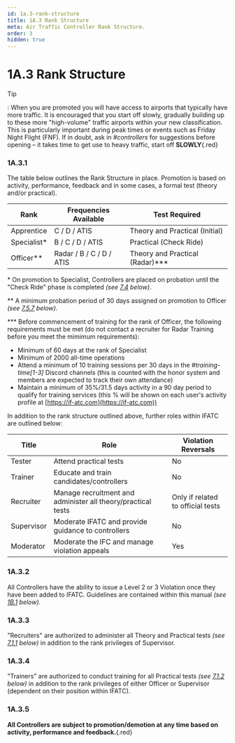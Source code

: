 ```yaml
---
id: 1a.3-rank-structure
title: 1A.3 Rank Structure
meta: Air Traffic Controller Rank Structure.
order: 3
hidden: true
---
```


# 1A.3  Rank Structure

 

Tip

: When you are promoted you will have access to airports that typically have more traffic. It is encouraged that you start off slowly, gradually building up to these more "high-volume" traffic airports within your new classification. This is particularly important during peak times or events such as Friday Night Flight (FNF). If in doubt, ask in *#controllers* for suggestions before opening – it takes time to get use to heavy traffic, start off **SLOWLY**{.red}

 

### 1A.3.1    

The table below outlines the Rank Structure in place. Promotion is based on activity, performance, feedback and in some cases, a formal test (theory and/or practical).

 

| **Rank**    | **Frequencies  Available** | **Test  Required**              |
| ----------- | -------------------------- | ------------------------------- |
| Apprentice  | C / D / ATIS               | Theory and Practical (Initial)  |
| Specialist* | B / C / D / ATIS           | Practical (Check Ride)          |
| Officer**   | Radar / B / C / D / ATIS   | Theory and Practical (Radar)*** |

\* On promotion to Specialist, Controllers are placed on probation until the "Check Ride" phase is completed *(see [7.4](/guide/atc-manual/7.-recruitment-and-training/7.4-promotion-to-specialist-(check-ride)#7.4-promotion-to-specialist-(check-ride)) below)*.

** A minimum probation period of 30 days assigned on promotion to Officer *(see [7.5.7](/guide/atc-manual/7.-recruitment-and-training/7.5-radar-theory-and-practical-tests#7.5.7) below).*

*** Before commencement of training for the rank of Officer, the following requirements must be met (do not contact a recruiter for Radar Training before you meet the mimimum requirements):



- Minimum of 60 days at the rank of Specialist
- Minimum of 2000 all-time operations
- Attend a minimum of 10 training sessions per 30 days in the *#training-time[1-3]* Discord channels (this is counted with the honor system and members are expected to track their own attendance)
- Maintain a minimum of 35%/31.5 days activity in a 90 day period to qualify for training services (this % will be shown on each user's activity profile at [https://if-atc.com](https://if-atc.com))



In addition to the rank structure outlined above, further roles within IFATC are outlined below:



| Title      | Role                                     | Violation Reversals               |
| ---------- | ---------------------------------------- | --------------------------------- |
| Tester     | Attend practical tests                   | No                                |
| Trainer    | Educate and train candidates/controllers | No                                |
| Recruiter  | Manage recruitment and administer all theory/practical tests | Only if related to official tests |
| Supervisor | Moderate IFATC and provide guidance to controllers | No                                |
| Moderator  | Moderate the IFC and manage violation appeals | Yes                               |



### 1A.3.2    

All Controllers have the ability to issue a Level 2 or 3 Violation once they have been added to IFATC. Guidelines are contained within this manual *(see [1B.1](/guide/atc-manual/1b.-violations/1b.1-guidelines#1b.1-guidelines) below).*



### 1A.3.3    

"Recruiters" are authorized to administer all Theory and Practical tests *(see [7.1.1](/guide/atc-manual/7.-recruitment-and-training/7.1-overview#7.1.1) below)* in addition to the rank privileges of Supervisor.



### 1A.3.4     

"Trainers" are authorized to conduct training for all Practical tests *(see [7.1.2](/guide/atc-manual/7.-recruitment-and-training/7.1-overview#7.1.2) below)* in addition to the rank privileges of either Officer or Supervisor (dependent on their position within IFATC).



### 1A.3.5    

**All Controllers are subject to promotion/demotion at any time based on activity, performance and feedback.**{.red}

 